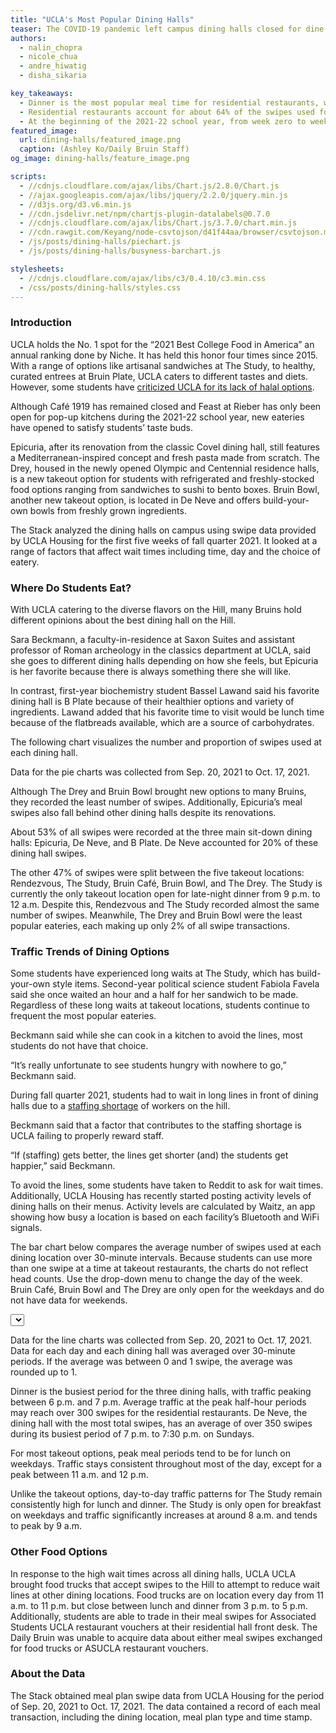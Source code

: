 ```yaml
---
title: "UCLA's Most Popular Dining Halls"
teaser: The COVID-19 pandemic left campus dining halls closed for dine in on the Hill. Now that students have returned to campus, which dining halls have been the most popular among hungry Bruins?
authors:
  - nalin_chopra
  - nicole_chua
  - andre_hiwatig
  - disha_sikaria

key_takeaways:
  - Dinner is the most popular meal time for residential restaurants, whereas lunch is the most popular meal time for quick-service restaurants like The Study at Hedrick and Rendezvous. Traffic generally peaks between 6 p.m. and  7 p.m. for dining halls and between 11 a.m. and 12 p.m. for takeout locations.
  - Residential restaurants account for about 64% of the swipes used for UCLA Housing dining locations at the start of the 2021-22 school year. Quick-service restaurants accounted for the other 36%.
  - At the beginning of the 2021-22 school year, from week zero to week three, De Neve Residential Restaurant, the dining hall with the most swipes, recorded almost 120,000 swipes in 23 days. This accounted for 20% of all swipes during this period. The quick-service restaurant with the most swipes was The Study, which recorded over 117,000 swipes during the same period.
featured_image:
  url: dining-halls/featured_image.png
  caption: (Ashley Ko/Daily Bruin Staff)
og_image: dining-halls/feature_image.png

scripts:
  - //cdnjs.cloudflare.com/ajax/libs/Chart.js/2.8.0/Chart.js
  - //ajax.googleapis.com/ajax/libs/jquery/2.2.0/jquery.min.js
  - //d3js.org/d3.v6.min.js
  - //cdn.jsdelivr.net/npm/chartjs-plugin-datalabels@0.7.0
  - //cdnjs.cloudflare.com/ajax/libs/Chart.js/3.7.0/chart.min.js
  - //cdn.rawgit.com/Keyang/node-csvtojson/d41f44aa/browser/csvtojson.min.js
  - /js/posts/dining-halls/piechart.js
  - /js/posts/dining-halls/busyness-barchart.js

stylesheets:
  - //cdnjs.cloudflare.com/ajax/libs/c3/0.4.10/c3.min.css
  - /css/posts/dining-halls/styles.css
---
```


### Introduction

UCLA holds the No. 1 spot for the “2021 Best College Food in America” an annual ranking done by Niche. It has held this honor four times since 2015. With a range of options like artisanal sandwiches at The Study, to healthy, curated entrees at Bruin Plate, UCLA caters to different tastes and diets. However, some students have [criticized UCLA for its lack of halal options](https://dailybruin.com/2022/01/10/muslim-student-association-pushes-for-adequate-halal-dining-options-on-campus).

Although Café 1919 has remained closed and Feast at Rieber has only been open for pop-up kitchens during the 2021-22 school year, new eateries have opened to satisfy students’ taste buds.

Epicuria, after its renovation from the classic Covel dining hall, still features a Mediterranean-inspired concept and fresh pasta made from scratch. The Drey, housed in the newly opened Olympic and Centennial residence halls, is a new takeout option for students with refrigerated and freshly-stocked food options ranging from sandwiches to sushi to bento boxes. Bruin Bowl, another new takeout option, is located in De Neve and offers build-your-own bowls from freshly grown ingredients.

The Stack analyzed the dining halls on campus using swipe data provided by UCLA Housing for the first five weeks of fall quarter 2021. It looked at a range of factors that affect wait times including time, day and the choice of eatery.

### Where Do Students Eat?

With UCLA catering to the diverse flavors on the Hill, many Bruins hold different opinions about the best dining hall on the Hill.

Sara Beckmann, a faculty-in-residence at Saxon Suites and assistant professor of Roman archeology in the classics department at UCLA, said she goes to different dining halls depending on how she feels, but Epicuria is her favorite because there is always something there she will like.

In contrast, first-year biochemistry student Bassel Lawand said his favorite dining hall is B Plate because of their healthier options and variety of ingredients. Lawand added that his favorite time to visit would be lunch time because of the flatbreads available, which are a source of carbohydrates.

The following chart visualizes the number and proportion of swipes used at each dining hall.

<div class = 'pieCharts'>
<div class = 'pie_chart swipes'><canvas id = 'SwipesPieChart'></canvas></div>
<!-- <div class = 'pie_chart scaled'><canvas id = 'ScaledPieChart'></canvas></div> -->
</div>
<p class = 'caption'>Data for the pie charts was collected from Sep. 20, 2021 to Oct. 17, 2021.</p>

Although The Drey and Bruin Bowl brought new options to many Bruins, they recorded the least number of swipes. Additionally, Epicuria’s meal swipes also fall behind other dining halls despite its renovations.

About 53% of all swipes were recorded at the three main sit-down dining halls: Epicuria, De Neve, and B Plate. De Neve accounted for 20% of these dining hall swipes.

The other 47% of swipes were split between the five takeout locations: Rendezvous, The Study, Bruin Café, Bruin Bowl, and The Drey. The Study is currently the only takeout location open for late-night dinner from 9 p.m. to 12 a.m. Despite this, Rendezvous and The Study recorded almost the same number of swipes. Meanwhile, The Drey and Bruin Bowl were the least popular eateries, each making up only 2% of all swipe transactions.

### Traffic Trends of Dining Options

Some students have experienced long waits at The Study, which has build-your-own style items.
Second-year political science student Fabiola Favela said she once waited an hour and a half for her sandwich to be made. Regardless of these long waits at takeout locations, students continue to frequent the most popular eateries.

Beckmann said while she can cook in a kitchen to avoid the lines, most students do not have that choice.

“It’s really unfortunate to see students hungry with nowhere to go,” Beckmann said.

During fall quarter 2021, students had to wait in long lines in front of dining halls due to a [staffing shortage](https://dailybruin.com/2021/09/24/students-face-long-lines-wait-times-at-dining-halls-amid-staffing-shortage) of workers on the hill.

Beckmann said that a factor that contributes to the staffing shortage is UCLA failing to properly reward staff.

“If (staffing) gets better, the lines get shorter (and) the students get happier,” said Beckmann.

To avoid the lines, some students have taken to Reddit to ask for wait times. Additionally, UCLA Housing has recently started posting activity levels of dining halls on their menus. Activity levels are calculated by Waitz, an app showing how busy a location is based on each facility’s Bluetooth and WiFi signals.

The bar chart below compares the average number of swipes used at each dining location over 30-minute intervals. Because students can use more than one swipe at a time at takeout restaurants, the charts do not reflect head counts. Use the drop-down menu to change the day of the week. Bruin Café, Bruin Bowl and The Drey are only open for the weekdays and do not have data for weekends.

<!-- <select id="Dining-Hall"></select> -->

<select id="Day"></select>

<div class = 'bar_chart'><canvas id = 'barChart'></canvas></div>
<p class = 'caption'>Data for the line charts was collected from Sep. 20, 2021 to Oct. 17, 2021. Data for each day and each dining hall was averaged over 30-minute periods. If the average was between 0 and 1 swipe, the average was rounded up to 1.</p>

Dinner is the busiest period for the three dining halls, with traffic peaking between 6 p.m. and 7 p.m. Average traffic at the peak half-hour periods may reach over 300 swipes for the residential restaurants. De Neve, the dining hall with the most total swipes, has an average of over 350 swipes during its busiest period of 7 p.m. to 7:30 p.m. on Sundays.

For most takeout options, peak meal periods tend to be for lunch on weekdays. Traffic stays consistent throughout most of the day, except for a peak between 11 a.m. and 12 p.m.

Unlike the takeout options, day-to-day traffic patterns for The Study remain consistently high for lunch and dinner. The Study is only open for breakfast on weekdays and traffic significantly increases at around 8 a.m. and tends to peak by 9 a.m.

### Other Food Options

In response to the high wait times across all dining halls, UCLA UCLA brought food trucks that accept swipes to the Hill to attempt to reduce wait lines at other dining locations. Food trucks are on location every day from 11 a.m. to 11 p.m. but close between lunch and dinner from 3 p.m. to 5 p.m. Additionally, students are able to trade in their meal swipes for Associated Students UCLA restaurant vouchers at their residential hall front desk. The Daily Bruin was unable to acquire data about either meal swipes exchanged for food trucks or ASUCLA restaurant vouchers.

### About the Data

The Stack obtained meal plan swipe data from UCLA Housing for the period of Sep. 20, 2021 to Oct. 17, 2021. The data contained a record of each meal transaction, including the dining location, meal plan type and time stamp.
